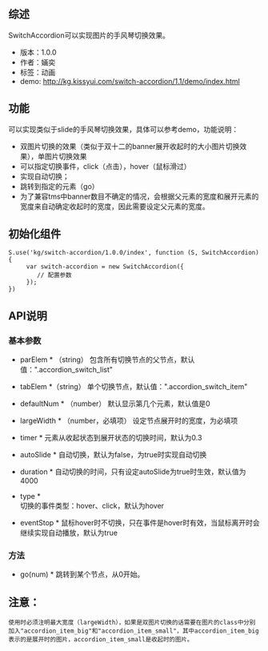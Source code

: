 ## 综述

SwitchAccordion可以实现图片的手风琴切换效果。

* 版本：1.0.0
* 作者：婳奕
* 标签：动画
* demo: http://kg.kissyui.com/switch-accordion/1.1/demo/index.html

## 功能
可以实现类似于slide的手风琴切换效果，具体可以参考demo，功能说明：

* 双图片切换的效果（类似于双十二的banner展开收起时的大小图片切换效果），单图片切换效果
* 可以指定切换事件，click（点击），hover（鼠标滑过）
* 实现自动切换；
* 跳转到指定的元素（go）
* 为了兼容tms中banner数目不确定的情况，会根据父元素的宽度和展开元素的宽度来自动确定收起时的宽度，因此需要设定父元素的宽度。

## 初始化组件
		
    S.use('kg/switch-accordion/1.0.0/index', function (S, SwitchAccordion) {
         var switch-accordion = new SwitchAccordion({
         	// 配置参数
         });
    })

## API说明

### 基本参数
* parElem * （string）
	包含所有切换节点的父节点，默认值：".accordion_switch_list"
      
* tabElem *（string）
	单个切换节点，默认值：".accordion_switch_item"

* defaultNum * （number）
	默认显示第几个元素，默认值是0

* largeWidth * （number，必填项）
	设定节点展开时的宽度，为必填项

* timer * 
	元素从收起状态到展开状态的切换时间，默认为0.3

* autoSlide *
	自动切换，默认为false，为true时实现自动切换

* duration *
      自动切换的时间，只有设定autoSlide为true时生效，默认值为4000

* type *   
	切换的事件类型：hover、click，默认为hover

* eventStop * 
	鼠标hover时不切换，只在事件是hover时有效，当鼠标离开时会继续实现自动播放，默认为true
### 方法

* go(num) * 
	跳转到某个节点，从0开始。


## 注意：
	使用时必须注明最大宽度（largeWidth），如果是双图片切换的话需要在图片的class中分别加入"accordion_item_big"和"accordion_item_small"，其中accordion_item_big表示的是展开时的图片，accordion_item_small是收起时的图片。
